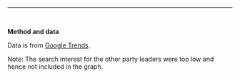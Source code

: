 <br /><hr><br />

<p class="text-body-2">

**Method and data**

Data is from [Google Trends](https://trends.google.com/trends/explore?date=2022-04-01%202022-08-06&geo=SE&q=%2Fm%2F012vmjg2,%2Fm%2F0zdmvdg,%2Fm%2F0bkydf,%2Fm%2F091097). 

Note: The search interest for the other party leaders were too low and hence not included in the graph.
</p>


